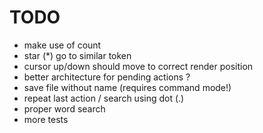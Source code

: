 # TODO

- make use of count
- star (*) go to similar token
- cursor up/down should move to correct render position
- better architecture for pending actions ?
- save file without name (requires command mode!)
- repeat last action / search using dot (.)
- proper word search
- more tests
